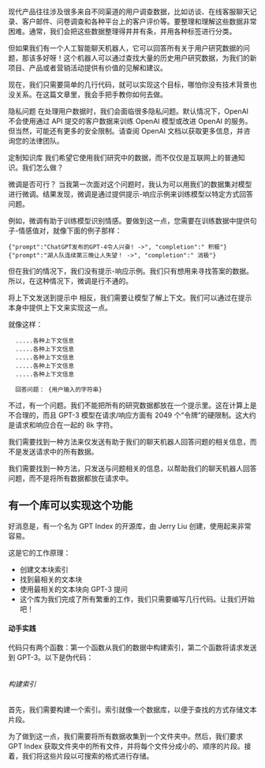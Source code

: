 现代产品往往涉及很多来自不同渠道的用户调查数据，比如访谈、在线客服聊天记录、客户邮件、问卷调查和各种平台上的客户评价等。要整理和理解这些数据非常困难。通常，我们会把这些数据整理得井井有条，并用各种标签进行分类。

但如果我们有一个人工智能聊天机器人，它可以回答所有关于用户研究数据的问题，那该多好呀！这个机器人可以通过查找大量的历史用户研究数据，为我们的新项目、产品或者营销活动提供有价值的见解和建议。

现在，我们只需要简单的几行代码，就可以实现这个目标，哪怕你没有技术背景也没关系。在这篇文章里，我会手把手教你如何去做。

隐私问题
在处理用户数据时，我们会面临很多隐私问题。默认情况下，OpenAI 不会使用通过 API 提交的客户数据来训练 OpenAI 模型或改进 OpenAI 的服务。但当然，可能还有更多的安全限制。请查阅 OpenAI 文档以获取更多信息，并咨询您的法律团队。

定制知识库
我们希望它使用我们研究中的数据，而不仅仅是互联网上的普通知识。我们怎么做？

微调是否可行？
当我第一次面对这个问题时，我认为可以用我们的数据集对模型进行微调。结果发现，微调是通过提供提示-响应示例来训练模型以特定方式回答问题。

例如，微调有助于训练模型识别情感。要做到这一点，您需要在训练数据中提供句子-情感值对，就像下面的例子那样：
```
{"prompt":"ChatGPT发布的GPT-4令人兴奋! ->", "completion":" 积极"}
{"prompt":"湖人队连续第三晚让人失望！ ->", "completion":" 消极"}
```

但在我们的情况下，我们没有提示-响应示例。我们只有想用来寻找答案的数据。所以，在这种情况下，微调是行不通的。

将上下文发送到提示中
相反，我们需要让模型了解上下文。我们可以通过在提示本身中提供上下文来实现这一点。

就像这样：

```
  .....各种上下文信息
  .....各种上下文信息
  .....各种上下文信息
  .....各种上下文信息
  .....各种上下文信息

  回答问题： {用户输入的字符串}
```

不过，有一个问题。我们不能把所有的研究数据都放在一个提示里。这在计算上是不合理的，而且 GPT-3 模型在请求/响应方面有 2049 个“令牌”的硬限制。这大约是请求和响应合在一起的 8k 字符。

我们需要找到一种方法来仅发送有助于我们的聊天机器人回答问题的相关信息，而不是发送请求中的所有数据。


我们需要找到一种方法，只发送与问题相关的信息，以帮助我们的聊天机器人回答问题，而不是将所有数据都放在请求中。

## 有一个库可以实现这个功能
好消息是，有一个名为 GPT Index 的开源库，由 Jerry Liu 创建，使用起来非常容易。

这是它的工作原理：

- 创建文本块索引
- 找到最相关的文本块
- 使用最相关的文本块向 GPT-3 提问
- 这个库为我们完成了所有繁重的工作，我们只需要编写几行代码。让我们开始吧！

#### 动手实践
代码只有两个函数：第一个函数从我们的数据中构建索引，第二个函数将请求发送到 GPT-3。以下是伪代码：

```

```

###### 构建索引
首先，我们需要构建一个索引。索引就像一个数据库，以便于查找的方式存储文本片段。

为了做到这一点，我们需要将所有数据收集到一个文件夹中。然后，我们要求 GPT Index 获取文件夹中的所有文件，并将每个文件分成小的、顺序的片段。接着，我们将这些片段以可搜索的格式进行存储。